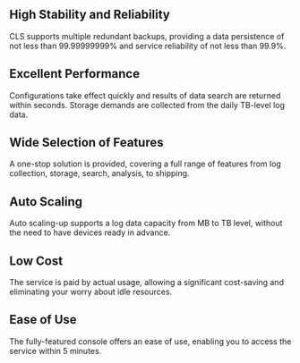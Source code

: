## High Stability and Reliability

CLS supports multiple redundant backups, providing a data persistence of not less than 99.99999999% and service reliability of not less than 99.9%.

## Excellent Performance

Configurations take effect quickly and results of data search are returned within seconds. Storage demands are collected from the daily TB-level log data.

## Wide Selection of Features

A one-stop solution is provided, covering a full range of features from log collection, storage, search, analysis, to shipping.

## Auto Scaling

Auto scaling-up supports a log data capacity from MB to TB level, without the need to have devices ready in advance.

## Low Cost

The service is paid by actual usage, allowing a significant cost-saving and eliminating your worry about idle resources.

## Ease of Use

The fully-featured console offers an ease of use, enabling you to access the service within 5 minutes.
